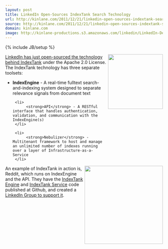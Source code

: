 ```yaml
---
layout: post
title: LinkedIn Open-Sources IndexTank Search Technology
url: http://kinlane.com/2011/12/21/linkedin-open-sources-indextank-search-technology/
source: http://kinlane.com/2011/12/21/linkedin-open-sources-indextank-search-technology/
domain: kinlane.com
image: http://kinlane-productions.s3.amazonaws.com/linkedin/LinkedIn-Developer-Network.png
---
```

{% include JB/setup %}<p>
     <a target="_blank"><img class="c1"
          src="http://kinlane-productions.s3.amazonaws.com/linkedin/LinkedIn-Developer-Network.png"
          alt=""
          width="175"
          align="right" /></a><a title="LinkedIn has just open-sourced the technology behind IndexTank"
        href="http://engineering.linkedin.com/open-source/indextank-now-open-source">LinkedIn has just open-sourced the technology behind IndexTank</a> under the Apache 2.0 License. The IndexTank technology has three separate toolsets:
</p>

<ul class="mainlist">
     <li>
          <strong>IndexEngine</strong> - A real-time fulltext search-and-indexing system designed to separate relevance signals from document text
     </li>

     <li>
          <strong>API</strong> - A RESTful interface that handles authentication, validation, and communication with the IndexEngine(s)
     </li>

     <li>
          <strong>Nebulizer</strong> - Multitenant framework to host and manage an unlimited number of indexes running over a layer of Infrastructure-as-a-Service
     </li>
</ul>

<p>
     <a href="http://indextank.com/"
        target="_blank"><img class="c1"
          src="http://kinlane-productions.s3.amazonaws.com/api-evangelist/indextank/indextank_logo.png"
          alt=""
          width="250"
          align="right" /></a> An example of IndexTank in action is, Reddit, which runs on IndexEngine and the API. They have the <a href="https://github.com/linkedin/indextank-engine">IndexTank Engine</a> and <a href="https://github.com/linkedin/indextank-service">IndexTank Service</a> code published at Github, and created a <a title="LinkedIn Group to Support It"
        href="http://www.linkedin.com/groups?gid=4224441">LinkedIn Group to support it</a>.
</p>